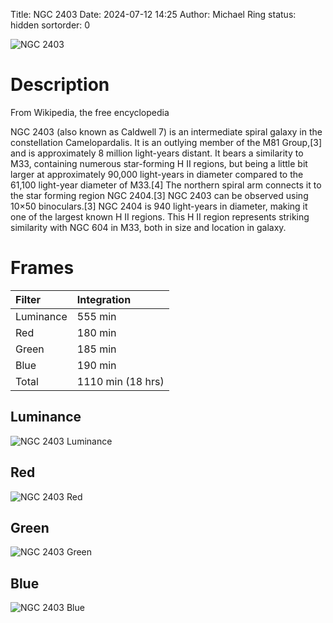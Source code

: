 Title: NGC 2403
Date: 2024-07-12 14:25
Author: Michael Ring
status: hidden
sortorder: 0

![NGC 2403](/images/ngc2403.jpg)

# Description
From Wikipedia, the free encyclopedia

NGC 2403 (also known as Caldwell 7) is an intermediate spiral galaxy in the constellation Camelopardalis. It is an outlying member of the M81 Group,[3] and is approximately 8 million light-years distant. It bears a similarity to M33, containing numerous star-forming H II regions, but being a little bit larger at approximately 90,000 light-years in diameter compared to the 61,100 light-year diameter of M33.[4] The northern spiral arm connects it to the star forming region NGC 2404.[3] NGC 2403 can be observed using 10×50 binoculars.[3] NGC 2404 is 940 light-years in diameter, making it one of the largest known H II regions. This H II region represents striking similarity with NGC 604 in M33, both in size and location in galaxy. 

# Frames
| Filter | Integration |
| :--- | :--- |
| Luminance | 555 min |
| Red | 180 min |
| Green | 185 min |
| Blue | 190 min |
| Total | 1110 min (18 hrs) |

## Luminance
![NGC 2403 Luminance](/images/ngc2403l.jpg)
## Red
![NGC 2403 Red](/images/ngc2403r.jpg)
## Green
![NGC 2403 Green](/images/ngc2403g.jpg)
## Blue
![NGC 2403 Blue](/images/ngc2403b.jpg)

